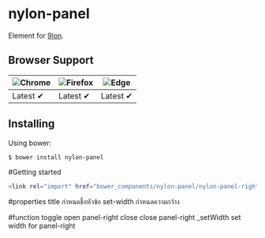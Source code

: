 # nylon-panel
Element for [9lon](https://github.com/9lon).

## Browser Support
![Chrome](https://raw.github.com/alrra/browser-logos/master/chrome/chrome_48x48.png) | ![Firefox](https://raw.github.com/alrra/browser-logos/master/firefox/firefox_48x48.png) | ![Edge](https://raw.github.com/alrra/browser-logos/master/edge/edge_48x48.png) |
--- | --- | --- |
Latest ✔ | Latest ✔ | Latest ✔ |

## Installing
Using bower:

```bash
$ bower install nylon-panel
```
#Getting started
```bash
<link rel="import" href="bower_components/nylon-panel/nylon-panel-right.html">
```
#properties 
title กำหนดชื่อหัวข้อ 
set-width กำหนดความกว้าง

#function 
toggle open panel-right
close close panel-right
_setWidth set width for panel-right

